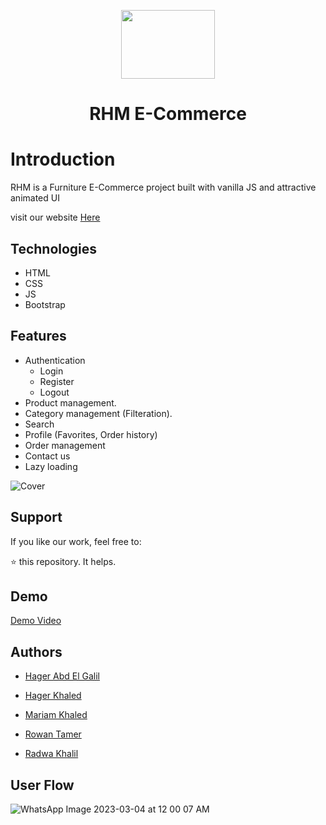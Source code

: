 <p align="center" >
  <img style = "width:150px; height:110px;" src="https://user-images.githubusercontent.com/95037451/222831367-5b912a42-b5ce-44fd-9fdc-c8b38ae75699.gif" />
  <h1 align="center"> RHM E-Commerce </h1>
</p>

# Introduction

RHM is a Furniture E-Commerce project built with vanilla JS and attractive animated UI

visit our website [Here](https://hagermini22.000webhostapp.com/)

## Technologies
- HTML
- CSS
- JS
- Bootstrap

## Features

- Authentication
    - Login
    - Register
    - Logout
- Product management.
- Category management (Filteration).
- Search
- Profile (Favorites, Order history)
- Order management
- Contact us
- Lazy loading 

![Cover](https://user-images.githubusercontent.com/78274961/222845163-14504cea-1196-4ae0-a7d0-90e65ff3d4d8.jpg)

## Support

If you like our work, feel free to:

⭐ this repository. It helps.


## Demo

[Demo Video](https://youtu.be/dmpEiHEEMuI)


## Authors

- [Hager Abd El Galil](https://github.com/Hager-Abd-El-Galil)

- [Hager Khaled](https://github.com/hagerk720)

- [Mariam Khaled](https://github.com/Marim99)

- [Rowan Tamer](https://github.com/rowantamer)

- [Radwa Khalil](https://github.com/radwakhalil22)



## User Flow 

![WhatsApp Image 2023-03-04 at 12 00 07 AM](https://user-images.githubusercontent.com/95037451/222838081-5b5a6456-d08f-4e7a-9f11-4a2a04b9e4dc.jpeg)



